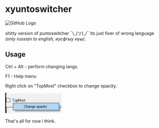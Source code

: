 # xyuntoswitcher
![GitHub Logo](/Resources/xyinto.ico)

shitty version of puntoswitcher ¯\\\_(ツ)\_/¯
Its just fixer of wrong language *(only russian to english, иусфгыу нуы)*.
## Usage
Ctrl + Alt - perform changing langs.

F1 - Help menu

Right click on "TopMost" checkbox to change opacity.

![GitHub Logo](/Screenshot_3.png)

That's all for now i think.
